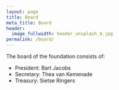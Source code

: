 ```yaml
---
layout: page
title: Board
meta_title: Board
header:
  image_fullwidth: header_unsplash_4.jpg
permalink: /board/
---
```

The board of the foundation consists of:

 * President: Bart Jacobs
 * Secretary: Thea van Kemenade
 * Treasury: Sietse Ringers
